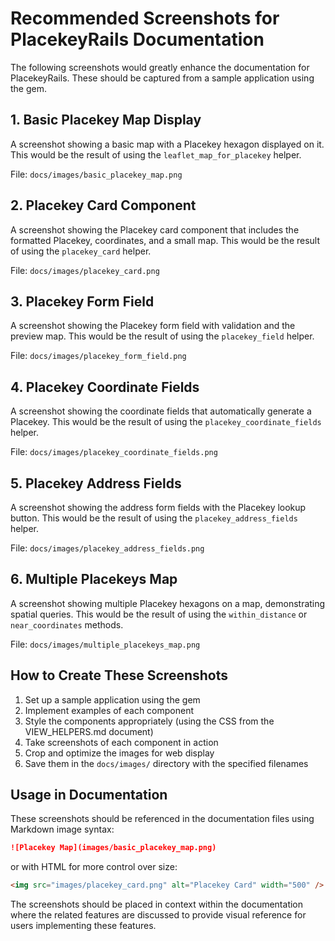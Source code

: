 # Recommended Screenshots for PlacekeyRails Documentation

The following screenshots would greatly enhance the documentation for PlacekeyRails. These should be captured from a sample application using the gem.

## 1. Basic Placekey Map Display

A screenshot showing a basic map with a Placekey hexagon displayed on it. This would be the result of using the `leaflet_map_for_placekey` helper.

File: `docs/images/basic_placekey_map.png`

## 2. Placekey Card Component

A screenshot showing the Placekey card component that includes the formatted Placekey, coordinates, and a small map. This would be the result of using the `placekey_card` helper.

File: `docs/images/placekey_card.png`

## 3. Placekey Form Field

A screenshot showing the Placekey form field with validation and the preview map. This would be the result of using the `placekey_field` helper.

File: `docs/images/placekey_form_field.png`

## 4. Placekey Coordinate Fields

A screenshot showing the coordinate fields that automatically generate a Placekey. This would be the result of using the `placekey_coordinate_fields` helper.

File: `docs/images/placekey_coordinate_fields.png`

## 5. Placekey Address Fields

A screenshot showing the address form fields with the Placekey lookup button. This would be the result of using the `placekey_address_fields` helper.

File: `docs/images/placekey_address_fields.png`

## 6. Multiple Placekeys Map

A screenshot showing multiple Placekey hexagons on a map, demonstrating spatial queries. This would be the result of using the `within_distance` or `near_coordinates` methods.

File: `docs/images/multiple_placekeys_map.png`

## How to Create These Screenshots

1. Set up a sample application using the gem
2. Implement examples of each component
3. Style the components appropriately (using the CSS from the VIEW_HELPERS.md document)
4. Take screenshots of each component in action
5. Crop and optimize the images for web display
6. Save them in the `docs/images/` directory with the specified filenames

## Usage in Documentation

These screenshots should be referenced in the documentation files using Markdown image syntax:

```markdown
![Placekey Map](images/basic_placekey_map.png)
```

or with HTML for more control over size:

```html
<img src="images/placekey_card.png" alt="Placekey Card" width="500" />
```

The screenshots should be placed in context within the documentation where the related features are discussed to provide visual reference for users implementing these features.

